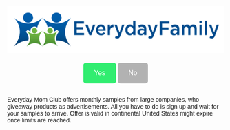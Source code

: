 <head>
<!-- Global site tag (gtag.js) - Google Analytics -->
<script async src="https://www.googletagmanager.com/gtag/js?id=UA-141839667-1"></script>
<script>
  window.dataLayer = window.dataLayer || [];
  function gtag(){dataLayer.push(arguments);}
  gtag('js', new Date());

  gtag('config', 'UA-141839667-1');
</script>
</head>

<link href="https://fonts.googleapis.com/css?family=Poppins&display=swap" rel="stylesheet">

<script>
function goBack() {
  window.history.back();
}
</script>
<style>
 body {
  font-family: 'Poppins', sans-serif;
  }
.yes {
  margin-top: 20px;
  background-color: #31ed70;
  border: none;
  color: white;
  border-radius: 10%;
  padding: 15px 25px;
  text-align: center;
  font-size: 16px;
  cursor: pointer;
}

.yes:hover {
  background-color: #28cc5f;
}
.no {
  margin-top: 20px;
  background-color: #b2b2b2;
  border: none;
  color: white;
  border-radius: 10%;
  padding: 15px 25px;
  text-align: center;
  font-size: 16px;
  cursor: pointer;
}

.no:hover {
  background-color: #7c7c7c;
}
</style>

<center><img src="logo.png" alt="Logo"></center>

<center><button class="yes" onclick="window.location.href='https://www.mb102.com/lnk.asp?o=12088&c=918277&a=377858&k=791E65D0D0DC26543A895BB2781F8F00&l=12366'"> Yes </button>
<button class="no" onclick="goBack()"> No </button></center>
<br>

Everyday Mom Club offers monthly samples from large companies, who giveaway products as advertisements. All you have to do is sign up and wait for your samples to arrive. Offer is valid in continental United States might expire once limits are reached.

